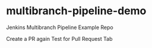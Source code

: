 # multibranch-pipeline-demo
Jenkins Multibranch Pipeline Example Repo

Create a PR again
Test for Pull Request Tab
